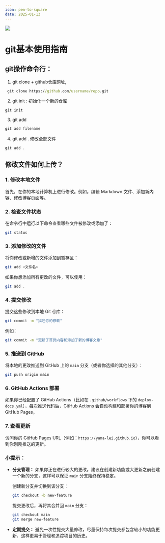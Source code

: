 ```yaml
---
icon: pen-to-square
date: 2025-01-13
---
```





![](https://www.runoob.com/wp-content/uploads/2015/02/git-process.png)

# git基本使用指南

## git操作命令行：

1.   git clone + github仓库网址, 

```cmd
 git clone https://github.com/username/repo.git 
```

2.   git init : 初始化一个新的仓库

```cmd
git init
```


3. git add

```cmd
git add filename
```

4. git add . 修改全部文件

```cmd
git add .
```

## 修改文件如何上传？

### 1. **修改本地文件**

首先，在你的本地计算机上进行修改。例如，编辑 Markdown 文件、添加新内容、修改博客页面等。

### 2. **检查文件状态**

在命令行中运行以下命令查看哪些文件被修改或添加了：

```bash
git status
```

### 3. **添加修改的文件**

将你修改或新增的文件添加到暂存区：

```bash
git add <文件名>
```

如果你想添加所有更改的文件，可以使用：

```bash
git add .
```

### 4. **提交修改**

提交这些修改到本地 Git 仓库：

```bash
git commit -m "描述你的修改"
```

例如：

```bash
git commit -m "更新了首页内容和添加了新的博客文章"
```

### 5. **推送到 GitHub**

将本地的更改推送到 GitHub 上的 `main` 分支（或者你选择的其他分支）：

```bash
git push origin main
```

### 6. **GitHub Actions 部署**

如果你已经配置了 GitHub Actions（比如在 `.github/workflows` 下的 `deploy-docs.yml`），每次推送代码后，GitHub Actions 会自动构建和部署你的博客到 GitHub Pages。

### 7. **查看更新**

访问你的 GitHub Pages URL（例如：`https://yama-lei.github.io`），你可以看到你刚刚推送的更新。

### 小提示：

-   **分支管理：** 如果你正在进行较大的更改，建议在创建新功能或大更新之前创建一个新的分支，这样可以保证 `main` 分支始终保持稳定。

    创建新分支并切换到该分支：

    ```bash
    git checkout -b new-feature
    ```

    提交更改后，再将其合并回 `main` 分支：

    ```bash
    git checkout main
    git merge new-feature
    ```
-   **定期提交：** 避免一次性提交大量修改，尽量保持每次提交都包含较小的功能更新，这样更易于管理和追踪项目的历史。




